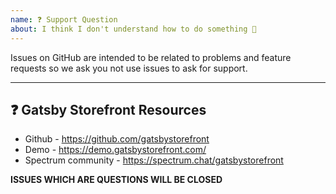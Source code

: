 ```yaml
---
name: ❓ Support Question
about: I think I don't understand how to do something 🤨
---
```


<!-- ---------- 👆 Click "Preview"! -->

Issues on GitHub are intended to be related to problems and feature requests so we ask you not use
issues to ask for support.

---

## ❓ Gatsby Storefront Resources

- Github - https://github.com/gatsbystorefront
- Demo - https://demo.gatsbystorefront.com/
- Spectrum community - https://spectrum.chat/gatsbystorefront

**ISSUES WHICH ARE QUESTIONS WILL BE CLOSED**
